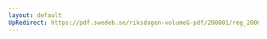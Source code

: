 ```yaml
---
layout: default
UpRedirect: https://pdf.swedeb.se/riksdagen-volumeG-pdf/200001/reg_200001/reg_200001_0002.pdf
---
```

